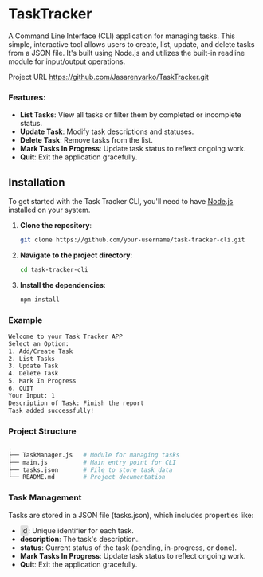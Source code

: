 # TaskTracker

A Command Line Interface (CLI) application for managing tasks. This simple, interactive tool allows users to create, list, update, and delete tasks from a JSON file. It's built using Node.js and utilizes the built-in readline module for input/output operations.

Project URL
https://github.com/Jasarenyarko/TaskTracker.git

### Features:
- **List Tasks**: View all tasks or filter them by completed or incomplete status.
- **Update Task**: Modify task descriptions and statuses.
- **Delete Task**: Remove tasks from the list.
- **Mark Tasks In Progress**: Update task status to reflect ongoing work.
- **Quit**: Exit the application gracefully.


## Installation
To get started with the Task Tracker CLI, you'll need to have [Node.js](https://nodejs.org) installed on your system.

1. **Clone the repository**:
    
    ```bash
    git clone https://github.com/your-username/task-tracker-cli.git
    ```

2. **Navigate to the project directory**:

    ```bash
    cd task-tracker-cli
    ```

3. **Install the dependencies**:

    ```bash
    npm install
    ```

### Example

```bash
Welcome to your Task Tracker APP
Select an Option:
1. Add/Create Task
2. List Tasks
3. Update Task
4. Delete Task
5. Mark In Progress
6. QUIT
Your Input: 1
Description of Task: Finish the report
Task added successfully!
```


### Project Structure

```bash
.
├── TaskManager.js   # Module for managing tasks
├── main.js          # Main entry point for CLI
├── tasks.json       # File to store task data
└── README.md        # Project documentation
```

### Task Management

Tasks are stored in a JSON file (tasks.json), which includes properties like:

- <span style="background-color: #e0e0e0; padding: 2px; border-radius: 3px;">id</span>: Unique identifier for each task.
- **description**: The task's description..
- **status**: Current status of the task (pending, in-progress, or done).
- **Mark Tasks In Progress**: Update task status to reflect ongoing work.
- **Quit**: Exit the application gracefully.